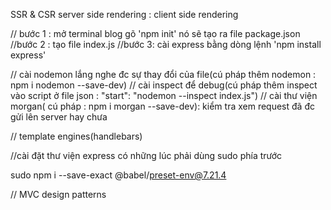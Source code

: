 SSR & CSR
server side rendering : 
client side rendering


// bước 1 : mở terminal blog gõ 'npm init' nó sẽ tạo ra file package.json 
//bước 2 : tạo file index.js
//bước 3: cài express bằng dòng lệnh 'npm install express'

// cài nodemon lắng nghe đc sự thay đổi của file(cú pháp thêm nodemon : npm i nodemon --save-dev)
// cài inspect để debug(cú pháp thêm inspect vào script ở file json : "start": "nodemon --inspect index.js")
// cài thư viện morgan( cú pháp : npm i morgan --save-dev): kiểm tra xem request đã đc gửi lên server hay chưa

// template engines(handlebars) 

//cài đặt thư viện express có những lúc phải dùng sudo phía trước

sudo npm i --save-exact @babel/preset-env@7.21.4


// MVC design patterns